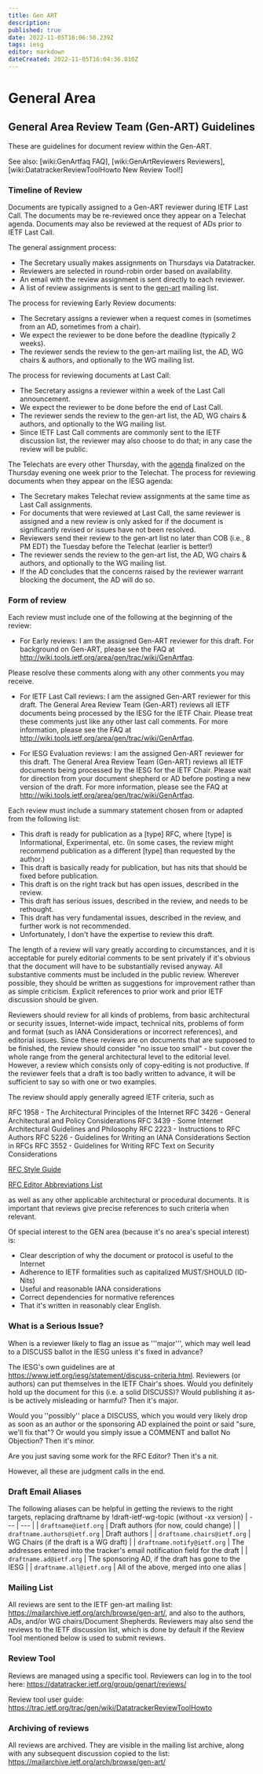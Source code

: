 ```yaml
---
title: Gen ART
description: 
published: true
date: 2022-11-05T16:06:50.239Z
tags: iesg
editor: markdown
dateCreated: 2022-11-05T16:04:36.810Z
---
```


# General Area  

## General Area Review Team (Gen-ART) Guidelines 

These are guidelines for document review within the Gen-ART.

See also: [wiki:GenArtfaq FAQ], [wiki:GenArtReviewers Reviewers], [wiki:DatatrackerReviewToolHowto New Review Tool!]

### Timeline of Review 

Documents are typically assigned to a Gen-ART reviewer during IETF Last Call.  The documents may be re-reviewed once they appear on a Telechat agenda. Documents may also be reviewed at the request of ADs prior to IETF Last Call.

The general assignment process:

 * The Secretary usually makes assignments on Thursdays via Datatracker. 
 * Reviewers are selected in round-robin order based on availability.
 * An email with the review assignment is sent directly to each reviewer.
 * A list of review assignments is sent to the [gen-art](https://mailarchive.ietf.org/arch/browse/gen-art/) mailing list. 

The process for reviewing Early Review documents:

 * The Secretary assigns a reviewer when a request comes in (sometimes from an AD, sometimes from a chair). 
 * We expect the reviewer to be done before the deadline (typically 2 weeks).
 * The reviewer sends the review to the gen-art mailing list, the AD, WG chairs & authors, and optionally to the WG mailing list. 

The process for reviewing documents at Last Call:

 * The Secretary assigns a reviewer within a week of the Last Call announcement.
 * We expect the reviewer to be done before the end of Last Call.
 * The reviewer sends the review to the gen-art list, the AD, WG chairs & authors, and optionally to the WG mailing list. 
 * Since IETF Last Call comments are commonly sent to the IETF discussion list, the reviewer may also choose to do that; in any case the review will be public.

The Telechats are every other Thursday, with the [agenda](https://datatracker.ietf.org/iesg/agenda/) finalized on the Thursday evening one week prior to the Telechat. The process for reviewing documents when they appear on the IESG agenda:

 * The Secretary makes Telechat review assignments at the same time as Last Call assignments.  
 * For documents that were reviewed at Last Call, the same reviewer is assigned and a new review is only asked for if the document is significantly revised or issues have not been resolved.
 * Reviewers send their review to the gen-art list no later than COB (i.e., 8 PM EDT) the Tuesday before the Telechat (earlier is better!)
 * The reviewer sends the review to the gen-art list, the AD, WG chairs & authors, and optionally to the WG mailing list. 
 * If the AD concludes that the concerns raised by the reviewer warrant blocking the document, the AD will do so.


### Form of review 

Each review must include one of the following at the beginning of the review:

 * For Early reviews:
 I am the assigned Gen-ART reviewer for this draft. For background on Gen-ART, please see the FAQ at http://wiki.tools.ietf.org/area/gen/trac/wiki/GenArtfaq.

 Please resolve these comments along with any other comments you may receive.

 * For IETF Last Call reviews:
   I am the assigned Gen-ART reviewer for this draft. The General Area
   Review Team (Gen-ART) reviews all IETF documents being processed
   by the IESG for the IETF Chair.  Please treat these comments just
   like any other last call comments. For more information, please see 
   the FAQ at http://wiki.tools.ietf.org/area/gen/trac/wiki/GenArtfaq.


 * For IESG Evaluation reviews: I am the assigned Gen-ART reviewer 
   for this draft. The General Area Review Team (Gen-ART) reviews all 
   IETF documents being processed by the IESG for the IETF Chair. 
   Please wait for direction from your document shepherd or AD before 
   posting a new version of the draft. For more information, please see 
   the FAQ at http://wiki.tools.ietf.org/area/gen/trac/wiki/GenArtfaq.


Each review must include a summary statement chosen from or adapted from the following list:

 * This draft is ready for publication as a [type] RFC, where [type] is Informational, Experimental, etc. (In some cases, the review might recommend publication as a different [type] than requested by the author.)
 * This draft is basically ready for publication, but has nits that should be fixed before publication.
 * This draft is on the right track but has open issues, described in the review.
 * This draft has serious issues, described in the review, and needs to be rethought.
 * This draft has very fundamental issues, described in the review, and further work is not recommended.
 * Unfortunately, I don't have the expertise to review this draft.

The length of a review will vary greatly according to circumstances, and it is acceptable for purely editorial comments to be sent privately if it's obvious that the document will have to be substantially revised anyway. All substantive comments must be included in the public review. Wherever possible, they should be written as suggestions for improvement rather than as simple criticism. Explicit references to prior work and prior IETF discussion should be given.

Reviewers should review for all kinds of problems, from basic architectural or security issues, Internet-wide impact, technical nits, problems of form and format (such as IANA Considerations or incorrect references), and editorial issues. Since these reviews are on documents that are supposed to be finished, the review should consider "no issue too small" - but cover the whole range from the general architectural level to the editorial level. However, a review which consists only of copy-editing is not productive. If the reviewer feels that a draft is too badly written to advance, it will be sufficient to say so with one or two examples.

The review should apply generally agreed IETF criteria, such as

RFC 1958 - The Architectural Principles of the Internet
RFC 3426 - General Architectural and Policy Considerations
RFC 3439 - Some Internet Architectural Guidelines and Philosophy
RFC 2223 - Instructions to RFC Authors
RFC 5226 - Guidelines for Writing an IANA Considerations Section in RFCs
RFC 3552 - Guidelines for Writing RFC Text on Security Considerations

 [RFC Style Guide](https://www.rfc-editor.org/styleguide/)

 [RFC Editor Abbreviations List](https://www.rfc-editor.org/materials/abbrev.expansion.txt)
 

as well as any other applicable architectural or procedural documents. It is important that reviews give precise references to such criteria when relevant.

Of special interest to the GEN area (because it's no area's special interest) is:
 * Clear description of why the document or protocol is useful to the Internet
 * Adherence to IETF formalities such as capitalized MUST/SHOULD (ID-Nits)
 * Useful and reasonable IANA considerations 
 * Correct dependencies for normative references
 * That it's written in reasonably clear English. 

### What is a Serious Issue? 

When is a reviewer likely to flag an issue as '''major''', which may well
lead to a DISCUSS ballot in the IESG unless it's fixed in advance?

The IESG's own guidelines are at https://www.ietf.org/iesg/statement/discuss-criteria.html. Reviewers (or authors) can put themselves in the IETF Chair's shoes. Would you definitely hold up the document for this (i.e. a solid DISCUSS)? Would publishing it as-is be actively misleading or harmful? Then it's major.

Would you ''possibly'' place a DISCUSS, which you would very likely drop as
soon as an author or the sponsoring AD explained the point or said "sure,
we'll fix that"? Or would you simply issue a COMMENT and ballot
No Objection? Then it's minor.

Are you just saving some work for the RFC Editor? Then it's a nit.

However, all these are judgment calls in the end.

### Draft Email Aliases

The following aliases can be helpful in getting the reviews to the right targets, replacing  draftname by !draft-ietf-wg-topic  (without -xx version)
| --- | --- |
| `draftname@ietf.org`	 | Draft authors (for now, could change) 
|
| `draftname.authors@ietf.org` | Draft authors |
| `draftname.chairs@ietf.org` | WG Chairs (if the draft is a WG draft) |
| `draftname.notify@ietf.org` | The addresses entered into the tracker's  email notification field for the draft |
| `draftname.ad@ietf.org` | The sponsoring AD, if the draft has gone to the IESG |
| `draftname.all@ietf.org` | All of the above, merged into one alias |

### Mailing List

All reviews are sent to the IETF gen-art mailing list: https://mailarchive.ietf.org/arch/browse/gen-art/, and also to the authors, ADs, and/or WG chairs/Document Shepherds. Reviewers may also send the reviews to the IETF discussion list, which is done by default if the Review Tool mentioned below is used to submit reviews.  

### Review Tool 

Reviews are managed using a specific tool. Reviewers can log in to the tool
here: https://datatracker.ietf.org/group/genart/reviews/

Review tool user guide: https://trac.ietf.org/trac/gen/wiki/DatatrackerReviewToolHowto

### Archiving of reviews 

All reviews are archived. They are visible in the mailing list archive, along with any subsequent discussion copied to the list: https://mailarchive.ietf.org/arch/browse/gen-art/
